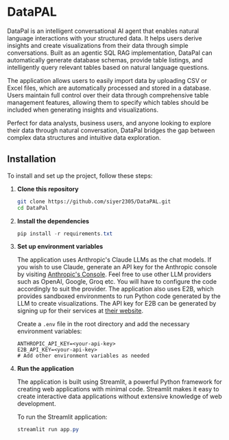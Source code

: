 # DataPAL

DataPal is an intelligent conversational AI agent that enables natural language interactions with your structured data. It helps users derive insights and create visualizations from their data through simple conversations. Built as an agentic SQL RAG implementation, DataPal can automatically generate database schemas, provide table listings, and intelligently query relevant tables based on natural language questions.

The application allows users to easily import data by uploading CSV or Excel files, which are automatically processed and stored in a database. Users maintain full control over their data through comprehensive table management features, allowing them to specify which tables should be included when generating insights and visualizations.

Perfect for data analysts, business users, and anyone looking to explore their data through natural conversation, DataPal bridges the gap between complex data structures and intuitive data exploration.

## Installation

To install and set up the project, follow these steps:

1. **Clone this repository**
   ```bash
   git clone https://github.com/siyer2305/DataPAL.git
   cd DataPal
   ```

2. **Install the dependencies**
   ```powershell
   pip install -r requirements.txt
   ```

3. **Set up environment variables**

   The application uses Anthropic's Claude LLMs as the chat models. If you wish to use Claude, generate an API key for the Anthropic console by visiting [Anthropic's Console](https://console.anthropic.com/). Feel free to use other LLM providers such as OpenAI, Google, Groq etc. You will have to configure the code accordingly to suit the provider. The application also uses E2B, which provides sandboxed environments to run Python code generated by the LLM to create visualizations. The API key for E2B can be generated by signing up for their services at [their website](https://e2b.dev/). 
   
   Create a `.env` file in the root directory and add the necessary environment variables:
   ```
   ANTHROPIC_API_KEY=<your-api-key>
   E2B_API_KEY=<your-api-key>
   # Add other environment variables as needed
   ```

5. **Run the application**

   The application is built using Streamlit, a powerful Python framework for creating web applications with minimal code. Streamlit makes it easy to create interactive data applications without extensive knowledge of web development.

   To run the Streamlit application:
   ```powershell
   streamlit run app.py
   ```
